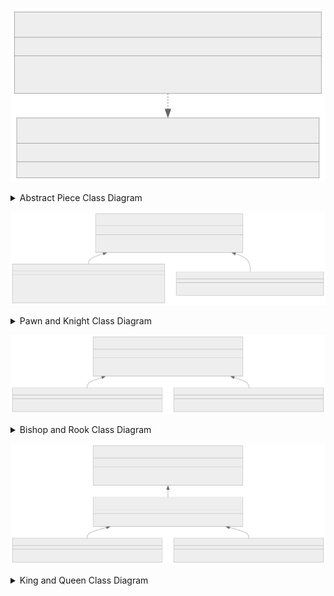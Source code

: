 ![Abstract Piece Class Diagram](Figures/abstract_piece.svg)
<details>
    <summary>Abstract Piece Class Diagram</summary>
    
```mermaid
    classDiagram
    class IPiece{
        <<interface>>
        bool Color
        AvailableMoves(IReadOnlyDictionary~Square,IPiece~) IReadOnlyCollection~Move~  
    }
    class Piece{
        <<abstract>>
        +bool Color
        +Piece(bool)
        +GetSquareFrom(IReadOnlyDictionary~Square,IPiece~) Square
        +AvailableMoves(IReadOnlyDictionary~Square,IPiece~)* IReadOnlyCollection~Move~  
    }
    Piece ..|> IPiece
```
</details>

![Pawn and Knight Class Diagram](Figures/pawn_knight.svg)
<details>
    <summary>Pawn and Knight Class Diagram</summary>
    
```mermaid
    classDiagram
    class Piece{
        <<abstract>>
        +bool Color
        +Piece(bool)
        +GetSquareFrom(IReadOnlyDictionary~Square,IPiece~) Square
        +AvailableMoves(IReadOnlyDictionary~Square,IPiece~)* IReadOnlyCollection~Move~  
    }
    class Pawn{
        +Pawn(bool)
        +AvailableMoves(IReadOnlyDictionary~Square,IPiece~) IReadOnlyCollection~Move~
        -PawnAttack(IReadOnlyDictionary~Square,IPiece~) IReadOnlyCollection~Move~
        -PawnMoveForward(IReadOnlyDictionary~Square,IPiece~) IReadOnlyCollection~Move~
        -UpdateToPromotions(Move) IReadOnlyCollection~Move~
    }
    class Knight{
        +Knight(bool)
        +AvailableMoves(IReadOnlyDictionary~Square,IPiece~) IReadOnlyCollection~Move~
    }
    Piece <|-- Pawn
    Piece <|-- Knight
```
</details>

![Bishop and Rook Class Diagram](Figures/bishop_rook.svg)
<details>
    <summary>Bishop and Rook Class Diagram</summary>
    
```mermaid
    classDiagram
    class Piece{
        <<abstract>>
        +bool Color
        +Piece(bool)
        +GetSquareFrom(IReadOnlyDictionary~Square,IPiece~) Square
        +AvailableMoves(IReadOnlyDictionary~Square,IPiece~)* IReadOnlyCollection~Move~  
    }
    class Bishop{
        +Bishop(bool)
        +AvailableMoves(IReadOnlyDictionary~Square,IPiece~) IReadOnlyCollection~Move~
    }
    class Rook{
        +Rook(bool)
        +AvailableMoves(IReadOnlyDictionary~Square,IPiece~) IReadOnlyCollection~Move~
    }
    Piece <|-- Bishop
    Piece <|-- Rook
```
</details>

![King and Queen Class Diagram](Figures/king_queen.svg)
<details>
    <summary>King and Queen Class Diagram</summary>
    
```mermaid
    classDiagram
    class Piece{
        <<abstract>>
        +bool Color
        +Piece(bool)
        +GetSquareFrom(IReadOnlyDictionary~Square,IPiece~) Square
        +AvailableMoves(IReadOnlyDictionary~Square,IPiece~)* IReadOnlyCollection~Move~  
    }
    class Royalty{
        <<Abstract>>
        +Royalty(bool)
        #RoyalAttack(IReadOnlyDictionary~Square,IPiece~, int) IReadOnlyCollection~Move~
    }
    class Queen{
        +Queen(bool)
        +AvailableMoves(IReadOnlyDictionary~Square,IPiece~) IReadOnlyCollection~Move~
    }
    class King{
        +King(bool)
        +AvailableMoves(IReadOnlyDictionary~Square,IPiece~) IReadOnlyCollection~Move~
    }
    Piece <|-- Royalty
    Royalty <|-- Queen
    Royalty <|-- King
```
</details>